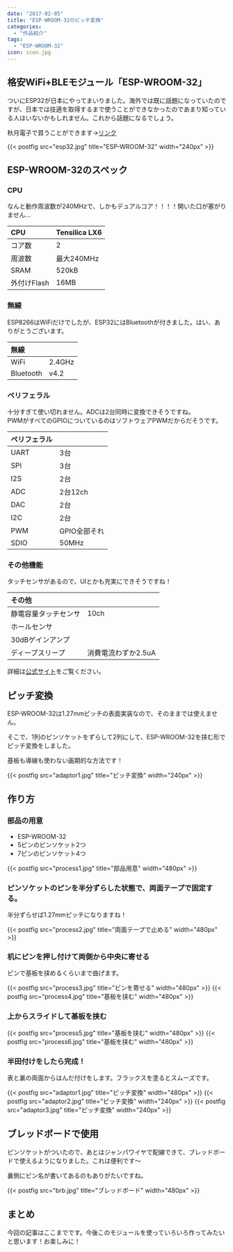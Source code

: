 ```yaml
---
date: "2017-02-05"
title: "ESP-WROOM-32のピッチ変換"
categories:
  - "作品紹介"
tags:
  - "ESP-WROOM-32"
icon: icon.jpg
---
```


## 格安WiFi+BLEモジュール「ESP-WROOM-32」

ついにESP32が日本にやってまいりました。海外では既に話題になっていたのですが、日本では技適を取得するまで使うことができなかったのであまり知っている人はいないかもしれません。これから話題になるでしょう。

秋月電子で買うことができます→[リンク](https://akizukidenshi.com/catalog/g/g111647/)

{{< postfig src="esp32.jpg" title="ESP-WROOM-32" width="240px" >}}

<!--more-->

## ESP-WROOM-32のスペック

### CPU

なんと動作周波数が240MHzで、しかもデュアルコア！！！！開いた口が塞がりません...

|CPU|Tensilica LX6|
|:--|:--|
|コア数|2|
|周波数|最大240MHz|
|SRAM|520kB|
|外付けFlash|16MB|

### 無線

ESP8266はWiFiだけでしたが、ESP32にはBluetoothが付きました。はい、ありがとうございます。

|無線||
|:--|:--|
|WiFi|2.4GHz|
|Bluetooth|v4.2|

### ペリフェラル

十分すぎて使い切れません。ADCは2台同時に変換できそうですね。  
PWMがすべてのGPIOについているのはソフトウェアPWMだからだそうです。

|ペリフェラル||
|:--|:--|
|UART|3台|
|SPI|3台|
|I2S|2台|
|ADC|2台12ch|
|DAC|2台|
|I2C|2台|
|PWM|GPIO全部それ|
|SDIO|50MHz|

### その他機能

タッチセンサがあるので、UIとかも充実にできそうですね！

|その他||
|:--|:--|
|静電容量タッチセンサ|10ch|
|ホールセンサ||
|30dBゲインアンプ||
|ディープスリープ|消費電流わずか2.5uA|

  

詳細は[公式サイト](https://www.espressif.com/en/products/socs/esp32)をご覧ください。

## ピッチ変換

ESP-WROOM-32は1.27mmピッチの表面実装なので、そのままでは使えません。

そこで、1列のピンソケットをずらして2列にして、ESP-WROOM-32を挟む形でピッチ変換をしました。

基板も導線も使わない画期的な方法です！

{{< postfig src="adaptor1.jpg" title="ピッチ変換" width="240px" >}}

## 作り方

### 部品の用意

  * ESP-WROOM-32
  * 5ピンのピンソケット2つ
  * 7ピンのピンソケット4つ

{{< postfig src="process1.jpg" title="部品用意" width="480px" >}}

### ピンソケットのピンを半分ずらした状態で、両面テープで固定する。

半分ずらせば1.27mmピッチになりますね！

{{< postfig src="process2.jpg" title="両面テープで止める" width="480px" >}}

### 机にピンを押し付けて両側から中央に寄せる

ピンで基板を挟めるくらいまで曲げます。

{{< postfig src="process3.jpg" title="ピンを寄せる" width="480px" >}}
{{< postfig src="process4.jpg" title="基板を挟む" width="480px" >}}

### 上からスライドして基板を挟む

{{< postfig src="process5.jpg" title="基板を挟む" width="480px" >}}
{{< postfig src="process6.jpg" title="基板を挟む" width="480px" >}}

### 半田付けをしたら完成！

表と裏の両面からはんだ付けをします。フラックスを塗るとスムーズです。

{{< postfig src="adaptor1.jpg" title="ピッチ変換" width="480px" >}}
{{< postfig src="adaptor2.jpg" title="ピッチ変換" width="240px" >}}
{{< postfig src="adaptor3.jpg" title="ピッチ変換" width="240px" >}}

## ブレッドボードで使用

ピンソケットがついたので、あとはジャンパワイヤで配線できて、ブレッドボードで使えるようになりました。これは便利です～

裏側にピン名が書いてあるのもありがたいですね。

{{< postfig src="brb.jpg" title="ブレッドボード" width="480px" >}}

## まとめ

今回の記事はここまでです。今後このモジュールを使っていろいろ作ってみたいと思います！お楽しみに！


